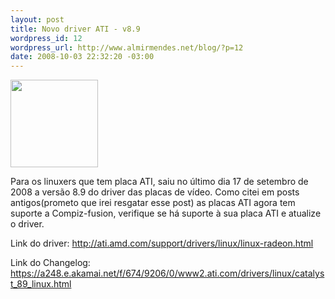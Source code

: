 ```yaml
--- 
layout: post
title: Novo driver ATI - v8.9
wordpress_id: 12
wordpress_url: http://www.almirmendes.net/blog/?p=12
date: 2008-10-03 22:32:20 -03:00
---
```

<img class="alignleft" title="ATI Catalyst for Linux" src="http://www.acoresxtreme.com/mindblog/wp-content/uploads/2007/02/catalyst.jpg" alt="" width="140" height="140" />

Para os linuxers que tem placa ATI, saiu no último dia 17 de setembro de 2008 a versão 8.9 do driver das placas de vídeo. Como citei em posts antigos(prometo que irei resgatar esse post) as placas ATI agora tem suporte a Compiz-fusion, verifique se há suporte à sua placa ATI e atualize o driver.

Link do driver: <a href="http://ati.amd.com/support/drivers/linux/linux-radeon.html" target="_blank">http://ati.amd.com/support/drivers/linux/linux-radeon.html</a>

Link do Changelog: <a href="https://a248.e.akamai.net/f/674/9206/0/www2.ati.com/drivers/linux/catalyst_89_linux.html" target="_blank">https://a248.e.akamai.net/f/674/9206/0/www2.ati.com/drivers/linux/catalyst_89_linux.html</a>
